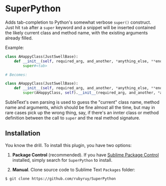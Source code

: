 SuperPython
===========

Adds tab-completion to Python's somewhat verbose `super()` construct. Just hit `tab` after a `super` keyword and a snippet will be inserted contained the likely current class and method name, with the existing arguments already filled.

Example:
```python
class AHappyClass(JustSwellBase):
	def __init__(self, required_arg, and_another, *anything_else, **enough_already):
		super#<tab>

# Becomes:

class AHappyClass(JustSwellBase):
	def __init__(self, required_arg, and_another, *anything_else, **enough_already):
		super(AHappyClass, self).__init__(required_arg, and_another, *anything_else, **enough_already)

```

SubleText's own parsing is used to guess the "current" class name, method name and arguments, which should be fine almost all the time, but may in rare cases pick up the wrong thing, say, if there's an innter class or method definition between the call to `super` and the real method signature. 

Installation
------------

You know the drill. To install this plugin, you have two options:

1. **Package Control** (recommended). If you have [Sublime Package
   Control](https://sublime.wbond.net/) installed, simply search for
   `SuperPython` to install.

2. **Manual**. Clone source code to Sublime Text `Packages` folder:
```bash
$ git clone https://github.com/rubyruy/SuperPython
```